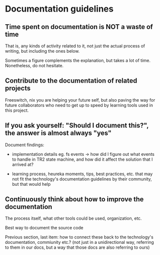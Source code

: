# Documentation guidelines

## Time spent on documentation is NOT a waste of time

That is, any kinds of activity related to it, not just the actual process of writing, but including the ones below.

Sometimes a figure complements the explanation, but takes a lot of time. Nonetheless, do not hesitate.

## Contribute to the documentation of related projects

Freeswitch, nix
you are helping your future self, but also paving the way for future collaborators who need to get up to speed by learning tools used in this project.

## If you ask yourself: "Should I document this?", the answer is almost always "yes"

Document findings:

+ implementation details eg. fs events -> how did I figure out what events to handle in TR2 state machine, and how did it affect the solution that I arrived at?

+ learning process, heureka moments, tips, best practices, etc. that may not fit the technology's documentation guidelines by their community, but that would help


## Continuously think about how to improve the documentation

The process itself, what other tools could be used, organization, etc.

Best way to document the source code

Previous section, last item: how to connect these back to the technology's documentation, commiunity etc.? (not just in a unidirectional way, referring to them in our docs, but a way that those docs are also referring to ours)




